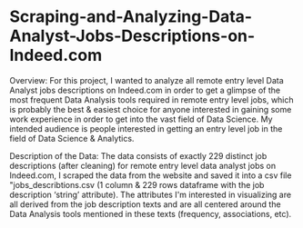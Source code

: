 # Scraping-and-Analyzing-Data-Analyst-Jobs-Descriptions-on-Indeed.com

Overview:
For this project, I wanted to analyze all remote entry level Data Analyst jobs descriptions on Indeed.com in order to get a glimpse of the most frequent Data Analysis tools required in remote entry level jobs, which is probably the best & easiest choice for anyone interested in gaining some work experience in order to get into the vast field of Data Science.
My intended audience is people interested in getting an entry level job in the field of Data Science & Analytics.

Description of the Data:
The data consists of exactly 229 distinct job descriptions (after cleaning) for remote entry level data analyst jobs on Indeed.com, I scraped the data from the website and saved it into a csv file "jobs_describtions.csv (1 column & 229 rows dataframe with the job description ‘string’ attribute).
The attributes I'm interested in visualizing are all derived from the job description texts and are all centered around the Data Analysis tools mentioned in these texts (frequency, associations, etc).
